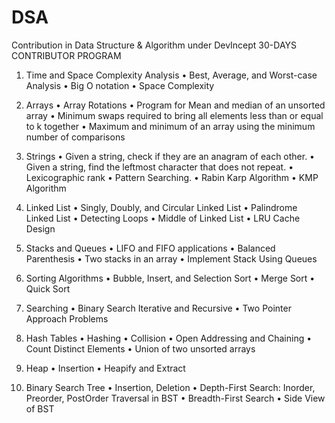 # DSA
Contribution in Data Structure &amp; Algorithm under DevIncept 30-DAYS CONTRIBUTOR PROGRAM
1) Time and Space Complexity Analysis 
    • Best, Average, and Worst-case Analysis
    • Big O notation
    • Space Complexity 
2) Arrays
    • Array Rotations
    • Program for Mean and median of an unsorted array
    • Minimum swaps required to bring all elements less than or equal to k together
    • Maximum and minimum of an array using the minimum number of comparisons
3) Strings
    • Given a string, check if they are an anagram of each other.
    • Given a string, find the leftmost character that does not repeat.
    • Lexicographic rank
    • Pattern Searching.
    • Rabin Karp Algorithm
    • KMP Algorithm

4) Linked List 
    • Singly, Doubly, and Circular Linked List
    • Palindrome Linked List
    • Detecting Loops
    • Middle of Linked List
    • LRU Cache Design
5) Stacks and Queues
    • LIFO and FIFO applications
    • Balanced Parenthesis
    • Two stacks in an array
    • Implement Stack Using Queues
6) Sorting Algorithms
    • Bubble, Insert, and Selection Sort
    • Merge Sort
    • Quick Sort
7) Searching 
    • Binary Search Iterative and Recursive
    • Two Pointer Approach Problems
8) Hash Tables
    • Hashing 
    • Collision 
    • Open Addressing and Chaining 
    • Count Distinct Elements
    • Union of two unsorted arrays
9) Heap 
    • Insertion
    • Heapify and Extract
10) Binary Search Tree
    • Insertion, Deletion
    • Depth-First Search: Inorder, Preorder, PostOrder Traversal in BST
    • Breadth-First Search
    • Side View of BST



